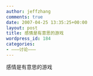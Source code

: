 ```yaml
---
author: jeffzhang
comments: true
date: 2007-04-25 13:35:25+00:00
layout: post
title: 感情是有意思的游戏
wordpress_id: 184
categories:
- ———讨论———
---
```


感情是有意思的游戏
